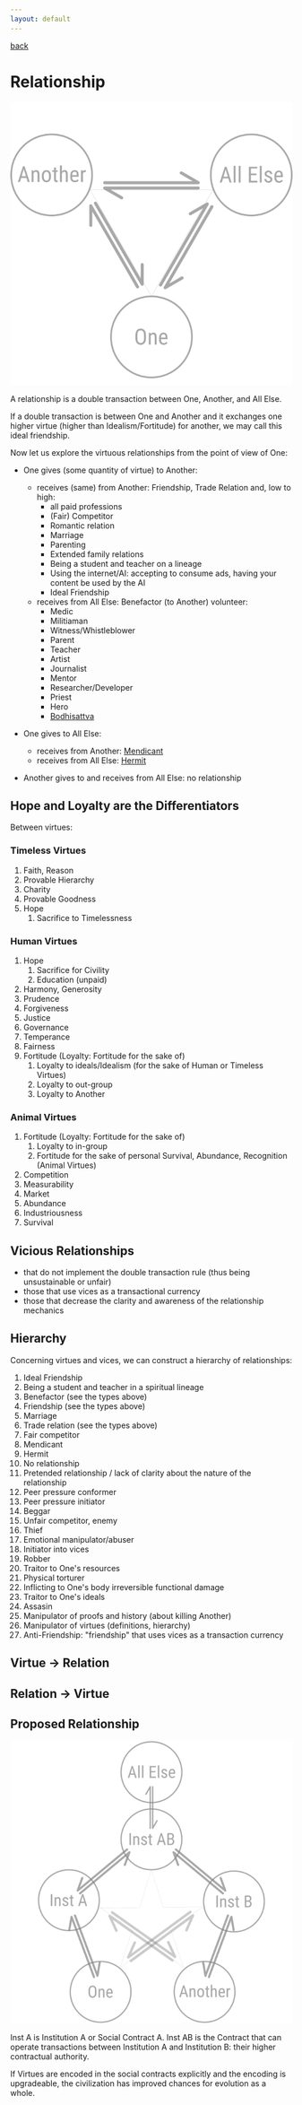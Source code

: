 ```yaml
---
layout: default
---
```

[back](./)

# Relationship

![relationship](images/relationship.png)

A relationship is a double transaction between One, Another, and All Else.

If a double transaction is between One and Another and it exchanges one higher virtue (higher than Idealism/Fortitude) for another, we may call this ideal friendship.

Now let us explore the virtuous relationships from the point of view of One:

- One gives (some quantity of virtue) to Another:
    - receives (same) from Another: Friendship, Trade Relation and, low to high:
        - all paid professions
        - (Fair) Competitor
        - Romantic relation
        - Marriage
        - Parenting
        - Extended family relations
        - Being a student and teacher on a lineage
        - Using the internet/AI: accepting to consume ads, having your content be used by the AI
        - Ideal Friendship
    - receives from All Else: Benefactor (to Another) volunteer:
        - Medic
        - Militiaman
        - Witness/Whistleblower
        - Parent
        - Teacher
        - Artist
        - Journalist
        - Mentor
        - Researcher/Developer
        - Priest
        - Hero
        - [Bodhisattva](https://en.wikipedia.org/wiki/Bodhisattva)

- One gives to All Else:
    - receives from Another: [Mendicant](https://en.wikipedia.org/wiki/Mendicant)
    - receives from All Else: [Hermit](https://en.wikipedia.org/wiki/Hermit)

- Another gives to and receives from All Else: no relationship

## Hope and Loyalty are the Differentiators

Between virtues:

### Timeless Virtues

1. Faith, Reason
1. Provable Hierarchy
1. Charity
1. Provable Goodness
1. Hope
    1. Sacrifice to Timelessness

### Human Virtues

1. Hope
    1. Sacrifice for Civility
    1. Education (unpaid)
1. Harmony, Generosity
1. Prudence
1. Forgiveness
1. Justice
1. Governance
1. Temperance
1. Fairness
1. Fortitude (Loyalty: Fortitude for the sake of)
    1. Loyalty to ideals/Idealism (for the sake of Human or Timeless Virtues)
    2. Loyalty to out-group
    3. Loyalty to Another

### Animal Virtues

1. Fortitude (Loyalty: Fortitude for the sake of)
    1. Loyalty to in-group
    1. Fortitude for the sake of personal Survival, Abundance, Recognition (Animal Virtues)
1. Competition
4. Measurability
5. Market
6. Abundance
7. Industriousness
8. Survival

## Vicious Relationships

- that do not implement the double transaction rule (thus being unsustainable or unfair)
- those that use vices as a transactional currency
- those that decrease the clarity and awareness of the relationship mechanics

## Hierarchy

Concerning virtues and vices, we can construct a hierarchy of relationships:

1. Ideal Friendship
2. Being a student and teacher in a spiritual lineage
3. Benefactor (see the types above)
4. Friendship (see the types above)
5. Marriage
6. Trade relation (see the types above)
7. Fair competitor
8. Mendicant
9. Hermit
10. No relationship
11. Pretended relationship / lack of clarity about the nature of the relationship
12. Peer pressure conformer
13. Peer pressure initiator
15. Beggar
14. Unfair competitor, enemy
15. Thief
15. Emotional manipulator/abuser
16. Initiator into vices
17. Robber
18. Traitor to One's resources
19. Physical torturer
20. Inflicting to One's body irreversible functional damage
21. Traitor to One's ideals
22. Assasin
23. Manipulator of proofs and history (about killing Another)
24. Manipulator of virtues (definitions, hierarchy)
25. Anti-Friendship: "friendship" that uses vices as a transaction currency



## Virtue -> Relation

## Relation -> Virtue

## Proposed Relationship

![relationship](images/relationship2.png)

Inst A is Institution A or Social Contract A. Inst AB is the Contract that can operate transactions between Institution A and Institution B: their higher contractual authority.

If Virtues are encoded in the social contracts explicitly and the encoding is upgradeable, the civilization has improved chances for evolution as a whole.